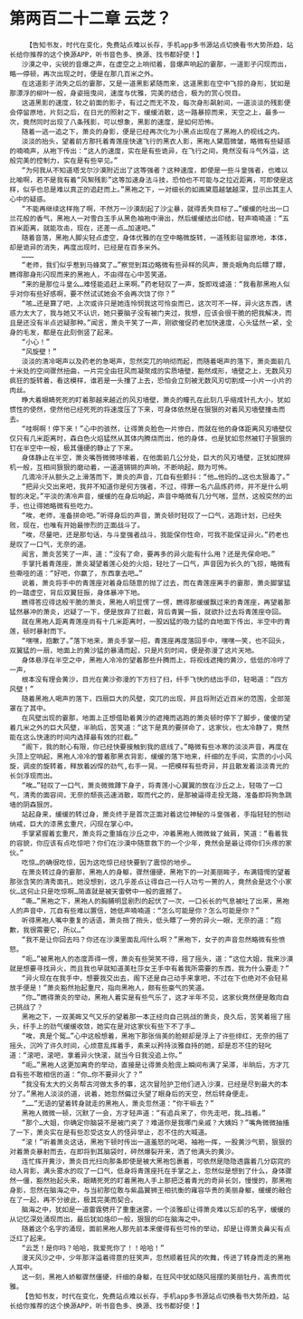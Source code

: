 # 第两百二十二章 云芝？
        【告知书友，时代在变化，免费站点难以长存，手机app多书源站点切换看书大势所趋，站长给你推荐的这个换源APP，听书音色多、换源、找书都好使！】
       沙漠之中，尖锐的音爆之声，在虚空之上响彻着，音爆声响起的霎那，一道影子闪现而出，略一停顿，再次出现之时，便是在那几百米之外。
       在这道影子消失之后的霎那，又是一道黑影紧随而来，这道黑影在空中飞掠的身形，犹如是那漂浮的柳叶一般，身姿摇曳间，速度与优雅，完美的结合，极为的赏心悦目。
       这道黑影的速度，较之前面的影子，有过之而无不及，每次身形飙射间，一道淡淡的残影便会停留原地，片刻之后，在日光的照射之下，缓缓消散，这一路暴掠而来，天空之上，最多一次，竟然同时出现了八条残影，可以想象，黑影的速度，是如何恐怖。
       随着一逃一追之下，萧炎的身影，便是已经再次化为小黑点出现在了黑袍人的视线之内。
       淡淡的抬头，望着前方那托着青莲座快速飞行的黑衣人影，黑袍人黛眉微皱，略微有些疑惑的喃喃声，从袍下传出：“这人的速度，实在是有些诡异，在飞行之间，竟然没有斗气外溢，这般完美的控制力，实在是有些罕见。”
       “为何我从不知道塔戈尔沙漠附近出了这等强者？这种速度，即使是一些斗皇强者，也难以比喻啊，若不是我有着“风絮残影”这等加速身法斗技，恐怕也不可能与之拉近距离，可即使是这样，似乎也总是难以真正的追赶而上。”黑袍之下，一对细长的如画黛眉越皱越深，显示出其主人心中的疑惑。
       “不能再继续这样拖了啊，不然万一沙漠刮起了沙尘暴，就得丢失目标了…”缓缓的吐出一口兰花般的香气，黑袍人一对雪白玉手从黑色袖袍中滑出，然后缓缓结出印结，轻声喃喃道：“五百米距离，就能攻击，现在，还差一点…加速吧。”
       随着音落，黑袍人脚尖轻点虚空，身体优雅的在空中略微旋转，一道残影驻留原地，本体，却是诡异的消失，再度出现时，已经是在百多米外。
       ………
       “老师，我们似乎惹到马蜂窝了…”察觉到耳边略微有些异样的风声，萧炎眼角向后瞟了瞟，瞧得那身形闪现而来的黑袍人，不由得在心中苦笑道。
       “来的是那位斗皇么…难怪能追赶上来啊。”药老轻叹了一声，旋即戏谑道：“我看那黑袍人似乎对你有些好感啊，要不然试试她会不会再次饶了你？”
       “咳…还是算了吧，上次或许只是她连怜悯我这可怜虫而已，这次可不一样，异火这东西，诱惑力太大了，我与她又不认识，她只要脑子没有被门夹过，我想，应该会很干脆的把我解决，而且是还没有半点迟疑那种。”闻言，萧炎干笑了一声，刚欲催促药老加快速度，心头猛然一紧，全身的毛发，都是在此刻倒竖了起来。
       “小心！”
       “风旋壁！”
       淡淡的清冷喝声以及药老的急喝声，忽然突兀的响彻而起，而随着喝声的落下，萧炎面前几十米处的空间骤然扭曲，一片完全由狂风而凝聚成的实质墙壁，豁然成形，墙壁之上，无数风刃疯狂的旋转着，看这模样，谁若是一头撞了上去，恐怕会立刻被无数风刃切割成一小片一小片的肉丝。
       睁大着眼睛死死的盯着那越来越近的风刃墙壁，萧炎的瞳孔在此刻几乎缩成针孔大小，犹如惯性的使然，使然他已经死死的将速度压了下来，可身体依然是在狠狠的对着风刃墙壁撞击而去。
       “哇啊啊！停下来！”心中的骇然，让得萧炎脸色一片惨白，而就在他的身体距离风刃墙壁仅仅只有几米距离时，森白色火焰猛然从其体内腾烧而出，他的身体，也是犹如忽然被钉子狠狠的钉在半空中一般，极其僵硬的静止了下来。
       身体静止在半空，萧炎嘴唇微微哆嗦着，在他面前几公分处，巨大的风刃墙壁，正犹如搅碎机一般，互相间狠狠的磨动着，一道道锵锵的声响，不断响起，颇为可怖。
       几滴冷汗从额头之上滑落而下，萧炎的声音，兀自有些颤抖：“他…他妈的…这也太狠毒了。”
       “把异火交出来吧，我并不知道你是何方强者，不过，得罪一名六品炼药师，并不是什么明智的决定。”平淡的清冷声音，缓缓的在身后响起，声音中略微有几分气喘，显然，这般突然的出手，也让得她略微有些吃力。
       “唉，老师，准备拼命吧。”听得身后的声音，萧炎顿时轻叹了一口气，逃跑计划，已经失败，现在，也唯有开始最惨烈的正面战斗了。
       “唉，尽量吧，还是那句话，与斗皇强者战斗，我能保你性命，可我不能保证异火。”药老也是叹了一口气，无奈的道。
       闻言，萧炎苦笑了一声，道：“没有了命，要再多的异火能有什么用？还是先保命吧。”
       手掌托着青莲座，萧炎凝望着莲心处的火焰，轻吐了一口气，声音因为长久的飞掠，略微有些嘶哑的道：“好吧，你赢了，东西拿去吧…”
       说着，萧炎将手中的青莲座对着身后随意的抛了过去，而在青莲座离手的霎那，萧炎脚掌猛的一踏虚空，背后双翼狂振，身体暴冲下地。
       瞧得答应得这般干脆的萧炎，黑袍人明显愣了一愣，瞧得那缓缓飘过来的青莲座，再望着那猛然暴冲的萧炎，迟疑了一下，便是放弃了拦截，背后青翼一振，就欲扑过去将青莲座夺回。
       就在黑袍人距离青莲座尚有十几米距离时，一股凶猛的吸力猛的自地面下传出，半空中的青莲，顿时暴射而下。
       “嘿嘿，抱歉了。”落下地来，萧炎手掌一招，青莲座再度落回手中，嘿嘿一笑，也不回头，双翼猛的一扇，地面上的黄沙猛的暴涌而起，只是片刻时间，便是弥漫了这片天地。
       身体悬浮在半空之中，黑袍人冷冷的望着那些升腾而上，将视线遮掩的黄沙，低低的冷哼了一声，
       根本没有理会黄沙，目光在黄沙弥漫的下方扫了扫，纤手飞快的结出手印，轻喝道：“四方风壁！”
       随着黑袍人喝声的落下，四扇巨大的风壁，突兀的出现，并且将附近近百米的范围，全部笼罩在了其中。
       在风壁出现的霎那，地面上正想借助着黄沙的遮掩而逃跑的萧炎顿时停下了脚步，傻傻的望着几米之外的巨大风壁，半晌后，苦笑道：“这下是真的要拼命了，这家伙，也太冷静了，竟然能在这么快速的时间内选择最有效的拦截。”
       “阁下，我的耐心有限，你已经快要接触到我的底线了。”略微有些冰寒的淡淡声音，再度在头顶上空响起，黑袍人冷冷的瞥着那黑衣背影，缓缓的落下地来，纤细的左手间，实质的小小风旋，调皮的旋转着，释放着凶悍的劲气,右手一晃，一把模样有些奇异，并且散发着淡淡青光的长剑浮现而出。
       “唉…”轻叹了一口气，萧炎微微蹲下身子，将青莲小心翼翼的放在沙丘之上，轻吸了一口气，清秀的面容间，无奈的颓丧迅速消散，取而代之的，是那被逼得走投无路，准备即将狗急跳墙的阴森狠厉。
       站起身来，缓缓的转过身，萧炎终于是首次正面对着这位神秘的斗皇强者，手指轻轻的刨动纳戒，巨大的漆黑玄重尺，闪现在掌心中。
       手掌紧握着玄重尺，萧炎将之重插在沙丘之中，冲着黑袍人微微耸了耸肩，笑道：“看着我的容貌，你应该有点吃惊吧？你们在沙漠中随意救下的一个少年，竟然会是最让得你们头疼的家伙。”
       吃惊…的确很吃惊，因为这吃惊已经快要到了震惊的地步…
       在萧炎转过身的霎那，黑袍人的身躯，骤然僵硬，黑袍下的一对美丽眸子，布满错愕的望着那张含笑的清秀面孔，她没想到，这几乎差点让得自己一行人功亏一篑的人，竟然会是这个小家伙…这何止只是吃惊啊…简直就是被天雷劈中一般的震撼了。
       “嘶…”黑袍之下，黑袍人的胸脯明显剧烈的起伏了一次，一口长长的气息被吐了出来，黑袍人的声音中，兀自有些难以置信，她低声喃喃道：“怎么可能是你？怎么可能是你？”
       听得黑袍人嘴中重复的话语，萧炎捎了捎头，低头瞟了一旁的异火一眼，无奈的道：“抱歉，我很需要它，所以…”
       “我不是让你回去吗？你还在沙漠里面乱闯什么啊？”黑袍下，女子的声音忽然略微有些愤怒。
       “呃…”被黑袍人的态度弄得一愣，萧炎有些哭笑不得，摇了摇头，道：“这位大姐，我来沙漠就是想要寻找异火，而且我也早就知道美杜莎女王手中有着我所需要的东西，我为什么要走？”
       “异火现在在我手中，想要我交出去，阁下还是自己动手来拿吧，不过在下也绝对不会轻易放手便是！”萧炎豁然抬起重尺，指向黑袍人，颇有些豪气的笑道。
       “你…”瞧得萧炎的举动，黑袍人着实是有些气乐了，这才半年不见，这家伙竟然便是敢向自己挑战了？
       黑袍之下，一双美眸又气又乐的望着那一本正经向自己挑战的萧炎，良久后，苦笑着摇了摇头，纤手上的劲气缓缓收敛，她实在是对这家伙有些下不了手…
       “唉，真是个冤…”心中这般想着，黑袍下那张俏美的脸颊却是浮上了许些绯红，无奈的摇了摇头，沉吟了许久时间，心烦意乱挥着手，素来以矜持淡雅自持的她，却是忍不住的轻叱道：“滚吧，滚吧，拿着异火快滚，就当今日我没追上你。”
       “呃…”黑袍人这更加离奇的举动，直接是让得萧炎脸庞上瞬间布满了呆滞，半晌后，方才兀自有些不敢相信的道：“你…你不要异火了？”
       “我没有太大的义务帮古河做太多的事，这次冒险护卫他们进入沙漠，已经是尽到最大的本分了。”黑袍人淡淡的道，说着，她忽然偏过头望了眼身后的天空，然后转身便走。
       “……”无语的望着转身就走的黑袍人，萧炎忽然道：“你干嘛去？”
       黑袍人微微一顿，沉默了一会，方才轻声道：“有追兵来了，你先走吧，我…挡着。”
       “那个…大姐，你确定你脑袋不是被门夹了？难道你是我哪门亲戚？大姨妈？”嘴角微微抽搐了一下，萧炎实在是有些忍受这女人的怪异举止，忍不住的大喊道。
       “滚！”听着萧炎这话，黑袍下顿时传出一道羞怒的叱喝，袖袍一挥，一股黄沙气箭，狠狠的对着萧炎暴射而去，在即将到其脑袋时，砰然爆裂开来，洒了他满头的黄沙。
       连忙挥开黄沙，萧炎目光扫向那条即使是被大黑袍包裹着，可依然是隐隐透露着几分窈窕的动人背影，满头雾水的叹了一口气，低身将青莲座托在手掌之上，忽然似是想到了什么，身体骤然一僵，豁然抬起头来，眼睛死死的盯着黑袍人手上那把泛着青光的奇异长剑，慢慢的，那黑袍身影，忽然在脑海之中，与当初那位敢与紫晶翼狮王相抗衡的雍容华贵的美丽身躯，缓缓的融合在了一起，再不分彼此，极其完美而契合。
       脑海之中，犹如是一道雷霆劈开了重重迷雾，一个淡雅却让得萧炎难以忘却的名字，缓缓的从记忆深处涌现而出，最后犹如烙印一般，狠狠的印在脑海之中。
       随着这个名字的涌现，面前黑袍人那先前本来傻得有些可怜的举动，却是让得萧炎鼻尖有点泛红了起来。
       “云芝！是你吗？哈哈，我爱死你了！！哈哈！”
       漫天风沙之中，少年那洋溢着得意的狂笑声，忽然顺着狂风的吹舞，传进了转身而走的黑袍人耳中。
       这一刻，黑袍人娇躯骤然僵硬，纤细的身躯，在狂风中犹如随风摇摆的美丽牡丹，高贵而优雅。
       【告知书友，时代在变化，免费站点难以长存，手机app多书源站点切换看书大势所趋，站长给你推荐的这个换源APP，听书音色多、换源、找书都好使！】